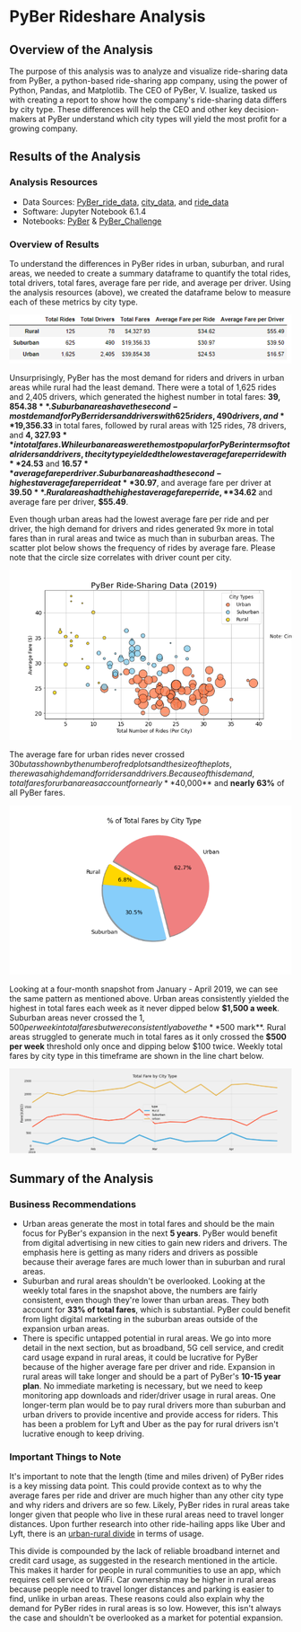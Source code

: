 # PyBer Rideshare Analysis

## Overview of the Analysis

The purpose of this analysis was to analyze and visualize ride-sharing data from PyBer, a python-based ride-sharing app company, using the power of Python, Pandas, and Matplotlib. The CEO of PyBer, V. Isualize, tasked us with creating a report to show how the company's ride-sharing data differs by city type. These differences will help the CEO and other key decision-makers at PyBer understand which city types will yield the most profit for a growing company.

## Results of the Analysis

### Analysis Resources
* Data Sources: [PyBer_ride_data](https://github.com/dwwatson1/PyBer_Analysis/blob/main/Resources/PyBer_ride_data.csv), [city_data](https://github.com/dwwatson1/PyBer_Analysis/blob/main/Resources/city_data.csv), and [ride_data](https://github.com/dwwatson1/PyBer_Analysis/blob/main/Resources/ride_data.csv)
* Software: Jupyter Notebook 6.1.4 
* Notebooks: [PyBer](https://github.com/dwwatson1/PyBer_Analysis/blob/main/PyBer.ipynb) & [PyBer_Challenge](https://github.com/dwwatson1/PyBer_Analysis/blob/main/PyBer_Challenge.ipynb)
 
### Overview of Results 

To understand the differences in PyBer rides in urban, suburban, and rural areas, we needed to create a summary dataframe to quantify the total rides, total drivers, total fares, average fare per ride, and average per driver. Using the analysis resources (above), we created the dataframe below to measure each of these metrics by city type. 

![PyBer_Overview](https://github.com/dwwatson1/PyBer_Analysis/blob/main/analysis/PyBer_Overview.PNG)

Unsurprisingly, PyBer has the most demand for riders and drivers in urban areas while rural had the least demand. There were a total of 1,625 rides and 2,405 drivers, which generated the highest number in total fares: **$39,854.38**. Suburban areas have the second-most demand for PyBer riders and drivers with 625 riders, 490 drivers, and **$19,356.33** in total fares, followed by rural areas with 125 rides, 78 drivers, and **$4,327.93** in total fares. While urban areas were the most popular for PyBer in terms of total riders and drivers, the city type yielded the lowest average fare per ride with **$24.53** and **$16.57** average fare per driver. Suburban areas had the second-highest average fare per ride at **$30.97**, and average fare per driver at **$39.50**. Rural areas had the highest average fare per ride, **$34.62** and average fare per driver, **$55.49**.

Even though urban areas had the lowest average fare per ride and per driver, the high demand for drivers and rides generated 9x more in total fares than in rural areas and twice as much than in suburban areas. The scatter plot below shows the frequency of rides by average fare. Please note that the circle size correlates with driver count per city.

![Fig.1](https://github.com/dwwatson1/PyBer_Analysis/blob/main/analysis/Fig1.png)

The average fare for urban rides never crossed $30 but as shown by the number of red plots and the size of the plots, there was a high demand for riders and drivers. Because of this demand, total fares for urban areas account for nearly **$40,000** and **nearly 63%** of all PyBer fares.

![Fig.5](https://github.com/dwwatson1/PyBer_Analysis/blob/main/analysis/Fig5.png)

Looking at a four-month snapshot from January - April 2019, we can see the same pattern as mentioned above. Urban areas consistently yielded the highest in total fares each week as it never dipped below **$1,500 a week**. Suburban areas never crossed the $1,500 per week in total fares but were consistently above the **$500 mark**. Rural areas struggled to generate much in total fares as it only crossed the **$500 per week** threshold only once and dipping below $100 twice. Weekly total fares by city type in this timeframe are shown in the line chart below.

![PyBer_fare_summary](https://github.com/dwwatson1/PyBer_Analysis/blob/main/analysis/PyBer_fare_summary.png)

## Summary of the Analysis

### Business Recommendations

-  Urban areas generate the most in total fares and should be the main focus for PyBer's expansion in the next **5 years**. PyBer would benefit from digital advertising in new cities to gain new riders and drivers. The emphasis here is getting as many riders and drivers as possible because their average fares are much lower than in suburban and rural areas.
-  Suburban and rural areas shouldn't be overlooked. Looking at the weekly total fares in the snapshot above, the numbers are fairly consistent, even though they're lower than urban areas. They both account for **33% of total fares**, which is substantial. PyBer could benefit from light digital marketing in the suburban areas outside of the expansion urban areas.
-  There is specific untapped potential in rural areas. We go into more detail in the next section, but as broadband, 5G cell service, and credit card usage expand in rural areas, it could be lucrative for PyBer because of the higher average fare per driver and ride. Expansion in rural areas will take longer and should be a part of PyBer's **10-15 year plan**. No immediate marketing is necessary, but we need to keep monitoring app downloads and rider/driver usage in rural areas. One longer-term plan would be to pay rural drivers more than suburban and urban drivers to provide incentive and provide access for riders. This has been a problem for Lyft and Uber as the pay for rural drivers isn't lucrative enough to keep driving.

### Important Things to Note
  
It's important to note that the length (time and miles driven) of PyBer rides is a key missing data point. This could provide context as to why the average fares per ride and driver are much higher than any other city type and why riders and drivers are so few. Likely, PyBer rides in rural areas take longer given that people who live in these rural areas need to travel longer distances. Upon further research into other ride-hailing apps like Uber and Lyft, there is an [urban-rural divide](https://www.vox.com/the-goods/2019/1/11/18179036/uber-lyft-rural-areas-subscription-model) in terms of usage. 

This divide is compounded by the lack of reliable broadband internet and credit card usage, as suggested in the research mentioned in the article. This makes it harder for people in rural communities to use an app, which requires cell service or WiFi. Car ownership may be higher in rural areas because people need to travel longer distances and parking is easier to find, unlike in urban areas. These reasons could also explain why the demand for PyBer rides in rural areas is so low. However, this isn't always the case and shouldn't be overlooked as a market for potential expansion. 
